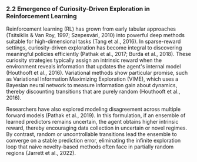 ### 2.2 Emergence of Curiosity-Driven Exploration in Reinforcement Learning

Reinforcement learning (RL) has grown from early tabular approaches (Tsitsiklis & Van Roy, 1997; Szepesvári, 2010) into powerful deep methods suitable for high-dimensional tasks (Tang et al., 2016). In sparse-reward settings, curiosity-driven exploration has become integral to discovering meaningful policies efficiently (Pathak et al., 2017; Burda et al., 2018). These curiosity strategies typically assign an intrinsic reward when the environment reveals information that updates the agent's internal model (Houthooft et al., 2016). Variational methods show particular promise, such as Variational Information Maximizing Exploration (VIME), which uses a Bayesian neural network to measure information gain about dynamics, thereby discounting transitions that are purely random (Houthooft et al., 2016).

Researchers have also explored modeling disagreement across multiple forward models (Pathak et al., 2019). In this formulation, if an ensemble of learned predictors remains uncertain, the agent obtains higher intrinsic reward, thereby encouraging data collection in uncertain or novel regimes. By contrast, random or uncontrollable transitions lead the ensemble to converge on a stable prediction error, eliminating the infinite exploration loop that naive novelty-based methods often face in partially random regions (Jarrett et al., 2022).
